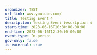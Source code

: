 ```yaml
---
organizer: TEST
url-link: www.youtube.com/
title: Testing Event 4
description: Testing Event Description 4
start-time: 2023-06-16T10:30:00-00:00
end-time: 2023-06-16T12:30:00-00:00
event-type: In-person
gov-only: false
is-external: true
---
```

